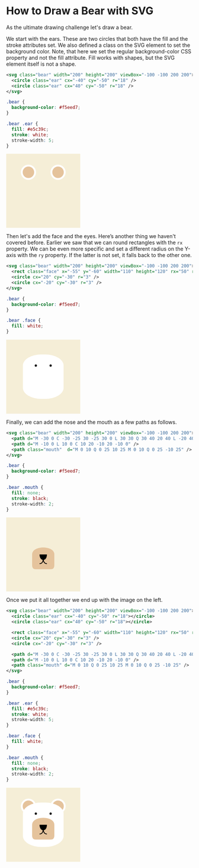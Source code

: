 # How to Draw a Bear with SVG

As the ultimate drawing challenge let's draw a bear.

We start with the ears. These are two circles that both have the fill and the stroke attributes set. We also defined 
a class on the SVG element to set the background color. Note, that here we set the regular background-color 
CSS property and not the fill attribute. Fill works with shapes, but the SVG element itself is not a shape.

```svg
<svg class="bear" width="200" height="200" viewBox="-100 -100 200 200">
  <circle class="ear" cx="-40" cy="-50" r="18" />
  <circle class="ear" cx="40" cy="-50" r="18" />
</svg>
```

```css
.bear {
  background-color: #f5eed7;
}

.bear .ear {
  fill: #e5c39c;
  stroke: white;
  stroke-width: 5;
}
```

<svg class="bear" width="200" height="200" viewBox="-100 -100 200 200">
  <circle class="ear" cx="-40" cy="-50" r="18" />
  <circle class="ear" cx="40" cy="-50" r="18" />
</svg>

Then let's add the face and the eyes. Here’s another thing we haven't covered before. Earlier we saw that we can 
round rectangles with the `rx` property. We can be even more specific and set a different radius on the Y-axis with 
the `ry` property. If the latter is not set, it falls back to the other one.

```svg
<svg class="bear" width="200" height="200" viewBox="-100 -100 200 200">
  <rect class="face" x="-55" y="-60" width="110" height="120" rx="50" ry="30" />
  <circle cx="20" cy="-30" r="3" />
  <circle cx="-20" cy="-30" r="3" />
</svg>
```

```css
.bear {
  background-color: #f5eed7;
}

.bear .face {
  fill: white;
}
```

<svg class="bear" width="200" height="200" viewBox="-100 -100 200 200">
  <rect class="face" x="-55" y="-60" width="110" height="120" rx="50" ry="30" />
  <circle cx="20" cy="-30" r="3" />
  <circle cx="-20" cy="-30" r="3" />
</svg>

Finally, we can add the nose and the mouth as a few paths as follows.

```svg
<svg class="bear" width="200" height="200" viewBox="-100 -100 200 200">
  <path d="M -30 0 C -30 -25 30 -25 30 0 L 30 30 Q 30 40 20 40 L -20 40 Q -30 40 -30 30" fill="#E5C39C" />
  <path d="M -10 0 L 10 0 C 10 20 -10 20 -10 0" />
  <path class="mouth"  d="M 0 10 Q 0 25 10 25 M 0 10 Q 0 25 -10 25" />
</svg>
```

```css
.bear {
  background-color: #f5eed7;
}

.bear .mouth {
  fill: none;
  stroke: black;
  stroke-width: 2;
}
```

<svg class="bear" width="200" height="200" viewBox="-100 -100 200 200">
  <path d="M -30 0 C -30 -25 30 -25 30 0 L 30 30 Q 30 40 20 40 L -20 40 Q -30 40 -30 30" fill="#E5C39C" />
  <path d="M -10 0 L 10 0 C 10 20 -10 20 -10 0" />
  <path class="mouth"  d="M 0 10 Q 0 25 10 25 M 0 10 Q 0 25 -10 25" />
</svg>

Once we put it all together we end up with the image on the left.

```svg
<svg class="bear" width="200" height="200" viewBox="-100 -100 200 200">
  <circle class="ear" cx="-40" cy="-50" r="18"></circle>
  <circle class="ear" cx="40" cy="-50" r="18"></circle>

  <rect class="face" x="-55" y="-60" width="110" height="120" rx="50" ry="30" />
  <circle cx="20" cy="-30" r="3" />
  <circle cx="-20" cy="-30" r="3" />

  <path d="M -30 0 C -30 -25 30 -25 30 0 L 30 30 Q 30 40 20 40 L -20 40 Q -30 40 -30 30" fill="#E5C39C" />
  <path d="M -10 0 L 10 0 C 10 20 -10 20 -10 0" />
  <path class="mouth" d="M 0 10 Q 0 25 10 25 M 0 10 Q 0 25 -10 25" />
</svg>
```

```css
.bear {
  background-color: #f5eed7;
}

.bear .ear {
  fill: #e5c39c;
  stroke: white;
  stroke-width: 5;
}

.bear .face {
  fill: white;
}

.bear .mouth {
  fill: none;
  stroke: black;
  stroke-width: 2;
}
```

<svg class="bear" width="200" height="200" viewBox="-100 -100 200 200">
  <style>
    .bear {
      background-color: #f5eed7;
    }
    .bear .ear {
      fill: #e5c39c;
      stroke: white;
      stroke-width: 5;
    }
    .bear .face {
      fill: white;
    }
    .bear .mouth {
      fill: none;
      stroke: black;
      stroke-width: 2;
    }
  </style>
  <circle class="ear" cx="-40" cy="-50" r="18"></circle>
  <circle class="ear" cx="40" cy="-50" r="18"></circle>

  <rect class="face" x="-55" y="-60" width="110" height="120" rx="50" ry="30" />
  <circle cx="20" cy="-30" r="3" />
  <circle cx="-20" cy="-30" r="3" />

  <path d="M -30 0 C -30 -25 30 -25 30 0 L 30 30 Q 30 40 20 40 L -20 40 Q -30 40 -30 30" fill="#E5C39C" />
  <path d="M -10 0 L 10 0 C 10 20 -10 20 -10 0" />
  <path class="mouth" d="M 0 10 Q 0 25 10 25 M 0 10 Q 0 25 -10 25" />
</svg>
